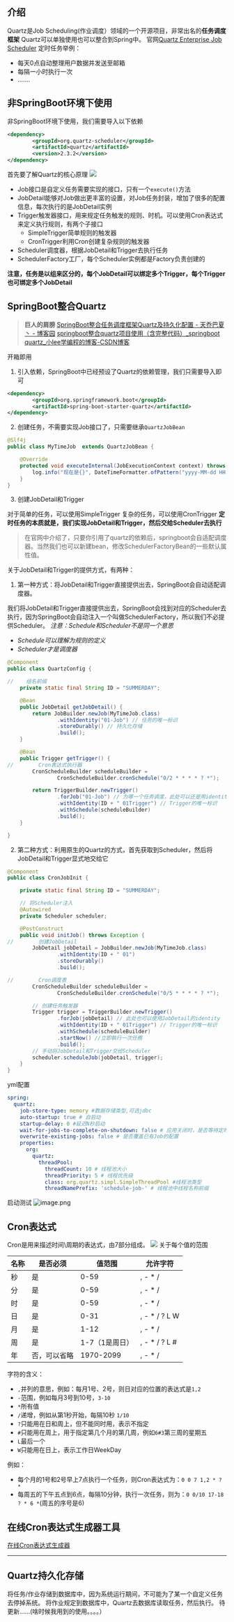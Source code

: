 ## 介绍
Quartz是Job Scheduling(作业调度）领域的一个开源项目，非常出名的**任务调度框架**
Quartz可以单独使用也可以整合到Spring中。
官网[Quartz Enterprise Job Scheduler](http://www.quartz-scheduler.org/)
定时任务举例：

- 每天0点自动整理用户数据并发送至邮箱
- 每隔一小时执行一次
- .......

## 非SpringBoot环境下使用
非SpringBoot环境下使用，我们需要导入以下依赖
```xml
<dependency>
		<groupId>org.quartz-scheduler</groupId>
		<artifactId>quartz</artifactId>
		<version>2.3.2</version>
</dependency>
```
首先要了解Quartz的核心原理
![](https://cdn.nlark.com/yuque/0/2023/jpeg/29136536/1685976153243-0aadc71b-d1f0-4366-9391-b48cbd4c14cb.jpeg)

- Job接口是自定义任务需要实现的接口，只有一个`execute()`方法
- JobDetail能够对Job做出更丰富的设置，对Job任务封装，增加了很多的配置信息，每次执行的是JobDetail实例
- Trigger触发器接口，用来规定任务触发的规则、时机。可以使用Cron表达式来定义执行规则，有两个子接口
   - SimpleTrigger简单规则的触发器
   - CronTrigger利用Cron创建复杂规则的触发器
- Scheduler调度器，根据JobDetail和Trigger去执行任务
- SchedulerFactory工厂，每个Scheduler实例都是Factory负责创建的

**注意，任务是以组来区分的，每个JobDetail可以绑定多个Trigger，每个Trigger也可绑定多个JobDetail**



## SpringBoot整合Quartz
> **巨人的肩膀**
> [SpringBoot整合任务调度框架Quartz及持久化配置 - 天乔巴夏丶 - 博客园](https://www.cnblogs.com/summerday152/p/14193968.html)
> [springboot整合quartz项目使用（含完整代码）_springboot quartz_小lee学编程的博客-CSDN博客](https://blog.csdn.net/qq798867485/article/details/128072743)
> 

开箱即用

1. 引入依赖，SpringBoot中已经预设了Quartz的依赖管理，我们只需要导入即可
```xml
<dependency>
		<groupId>org.springframework.boot</groupId>
		<artifactId>spring-boot-starter-quartz</artifactId>
</dependency>
```

2. 创建任务，不需要实现Job接口了，只需要继承`QuartzJobBean`
```java
@Slf4j
public class MyTimeJob  extends QuartzJobBean {

    @Override
    protected void executeInternal(JobExecutionContext context) throws JobExecutionException {
        log.info("现在是{}", DateTimeFormatter.ofPattern("yyyy-MM-dd HH:mm:ss").format(LocalDateTime.now()));
    }
}
```

3. 创建JobDetail和Trigger

对于简单的任务，可以使用SimpleTrigger
复杂的任务，可以使用CronTrigger
**定时任务的本质就是，我们实现JobDetail和Trigger，然后交给Scheduler去执行**
> 在官网中介绍了，只要你引用了quartz的依赖后，springboot会自适配调度器。当然我们也可以新建bean，修改SchedulerFactoryBean的一些默认属性值。

关于JobDetail和Trigger的提供方式，有两种：

1. 第一种方式：将JobDetail和Trigger直接提供出去，SpringBoot会自动适配调度器。

我们将JobDetail和Trigger直接提供出去，SpringBoot会找到对应的Scheduler去执行，因为SpringBoot会自动注入一个叫做SchedulerFactory，所以我们不必提供Scheduler。
_注意：Schedule和Scheduler不是同一个意思_

- _Schedule可以理解为规则的定义_
- _Scheduler才是调度器_
```java
@Component
public class QuartzConfig {

//    组名前缀
    private static final String ID = "SUMMERDAY";

    @Bean
    public JobDetail getJobDetail() {
        return JobBuilder.newJob(MyTimeJob.class)
                .withIdentity("01-Job") // 任务的唯一标识
                .storeDurably() // 持久化存储
                .build();
    }

    @Bean
    public Trigger getTrigger() {
//        Cron表达式执行器
        CronScheduleBuilder scheduleBuilder =
                CronScheduleBuilder.cronSchedule("0/2 * * * * ? *");

        return TriggerBuilder.newTrigger()
                .forJob("01-Job") // 为哪一个任务调度，此处可以还是用identity,也可以将JobDetail实例注入
                .withIdentity(ID + " 01Trigger") // Trigger的唯一标识
                .withSchedule(scheduleBuilder)
                .build();
    }

}
```

2. 第二种方式：利用原生的Quartz的方式，首先获取到Scheduler，然后将JobDetail和Trigger显式地交给它
```java
@Component
public class CronJobInit {

    private static final String ID = "SUMMERDAY";

    // 将Scheduler注入
    @Autowired
    private Scheduler scheduler;

    @PostConstruct
    public void initJob() throws Exception {
//        创建JobDetail
        JobDetail jobDetail = JobBuilder.newJob(MyTimeJob.class)
                .withIdentity(ID + " 01")
                .storeDurably()
                .build();

//        Cron调度表
        CronScheduleBuilder scheduleBuilder =
                CronScheduleBuilder.cronSchedule("0/5 * * * * ? *");

        // 创建任务触发器
        Trigger trigger = TriggerBuilder.newTrigger()
                .forJob(jobDetail) // 此处也可以使用JobDetail的identity
                .withIdentity(ID + " 01Trigger") // Trigger的唯一标识
                .withSchedule(scheduleBuilder)
                .startNow() //立即執行一次任務
                .build();
        // 手动将JobDetail和Trigger交给Scheduler
        scheduler.scheduleJob(jobDetail, trigger);
    }
}
```

yml配置
```yaml
spring:
  quartz:
    job-store-type: memory #数据存储类型,可选jdbc
    auto-startup: true # 自启动
    startup-delay: 0 #延迟N秒启动
    wait-for-jobs-to-complete-on-shutdown: false # 应用关闭时，是否等待定时任务执行完成，默认是false
    overwrite-existing-jobs: false # 是否覆盖已有Job的配置
    properties:
      org:
        quartz:
          threadPool:
            threadCount: 10 # 线程池大小
            threadPriority: 5 # 线程优先级
            class: org.quartz.simpl.SimpleThreadPool #线程池类型
            threadNamePrefix: 'schedule-job-' # 线程池中线程名称前缀
```

启动测试
![image.png](https://cdn.nlark.com/yuque/0/2023/png/29136536/1686032112692-9b1ac6f5-8c07-48f0-b47d-6db9a9173a14.png#averageHue=%232e343c&clientId=ua51d4f7f-c317-4&from=paste&height=216&id=u64e85eac&originHeight=238&originWidth=1579&originalType=binary&ratio=1.100000023841858&rotation=0&showTitle=false&size=48468&status=done&style=none&taskId=u675842b1-6553-43c0-acdb-3823d8900c2&title=&width=1435.4545143419068)
## Cron表达式
Cron是用来描述时间\周期的表达式，由7部分组成。
![](https://cdn.nlark.com/yuque/0/2023/jpeg/29136536/1685973761072-dff3faf0-6a1a-4602-b9cd-8a74216ff22d.jpeg)
关于每个值的范围

| 名称 | 是否必须 | 值范围 | 允许字符 |
| --- | --- | --- | --- |
| 秒 | 是 | 0-59 | , - * / |
| 分 | 是 | 0-59 | , - * / |
| 时 | 是 | 0-59 | , - * / |
| 日 | 是 | 0-31 | , - * / ? L W  |
| 月 | 是 | 1-12 | , - * / |
| 周 | 是 | 1-7（1是周日） | , - * / ? L  # |
| 年 | 否，可以省略 | 1970-2099 | , - * / |

字符的含义：

- `,`并列的意思，例如：每月1号、2号，则日对应的位置的表达式是`1,2`
- `-`范围，例如每月3号到10号，`3-10`
- `*`所有值
- `/`递增，例如从第1秒开始，每隔10秒 `1/10`
- `?`只能用在日和周上，但不能同时用，表示不指定
- `#`只能用在周上，用于指定第几个月的第几周，例如`6#3`第三周的星期五
- `L`最后一个
- `W`只能用在日上，表示工作日WeekDay

例如：

- 每个月的1号和2号早上7点执行一个任务，则Cron表达式为：`0 0 7 1,2 * ? *`
- 每周五的下午五点到6点，每隔10分钟，执行一次任务，则为：`0 0/10 17-18 ? * 6 *`(周五的序号是6)

## 在线Cron表达式生成器工具
[在线Cron表达式生成器](https://cron.qqe2.com/)

---








## Quartz持久化存储
将任务/作业存储到数据库中，因为系统运行期间，不可能为了某一个自定义任务去停掉系统。
将作业规定到数据库中，Quartz去数据库读取任务，然后执行。
待更新......(啥时候我用到的使用。。。。）




















